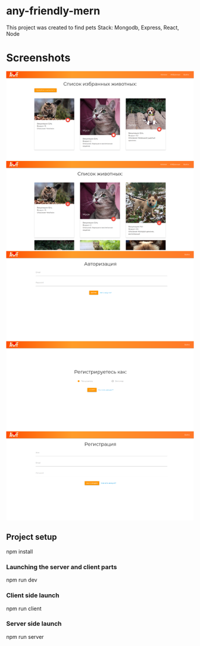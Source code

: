 # any-friendly-mern
This project was created to find pets
Stack: Mongodb, Express, React, Node

# Screenshots
![Image alt](https://github.com/rubenshteyn/any-friendly-mern/blob/main/client/src/media/likes.png)
![Image alt](https://github.com/rubenshteyn/any-friendly-mern/blob/main/client/src/media/list.png)
![Image alt](https://github.com/rubenshteyn/any-friendly-mern/blob/main/client/src/media/login.png)
![Image alt](https://github.com/rubenshteyn/any-friendly-mern/blob/main/client/src/media/regFirstStep.png)
![Image alt](https://github.com/rubenshteyn/any-friendly-mern/blob/main/client/src/media/regSecondStep.png)

## Project setup
npm install

### Launching the server and client parts
npm run dev

### Сlient side launch
npm run client

### Server side launch
npm run server
